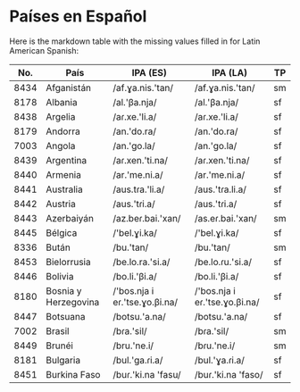 
# Países en Español

Here is the markdown table with the missing values filled in for Latin American Spanish:

| No. | País | IPA (ES) | IPA (LA) | TP |
|-----|------|----------|----------|----|
| 8434 | Afganistán | /af.ɣa.nis.'tan/ | /af.ɣa.nis.'tan/ | sm |
| 8178 | Albania | /al.'βa.nja/ | /al.'βa.nja/ | sf |
| 8438 | Argelia | /aɾ.xe.'li.a/ | /aɾ.xe.'li.a/ | sf |
| 8179 | Andorra | /an.'do.ra/ | /an.'do.ra/ | sf |
| 7003 | Angola | /an.'ɡo.la/ | /an.'ɡo.la/ | sf |
| 8439 | Argentina | /aɾ.xen.'ti.na/ | /aɾ.xen.'ti.na/ | sf |
| 8440 | Armenia | /ar.'me.ni.a/ | /ar.'me.ni.a/ | sf |
| 8441 | Australia | /aus.tɾa.'li.a/ | /aus.'tɾa.li.a/ | sf |
| 8442 | Austria | /aus.'tɾi.a/ | /aus.'tɾi.a/ | sf |
| 8443 | Azerbaiyán | /az.beɾ.bai.'xan/ | /as.eɾ.bai.'xan/ | sm |
| 8445 | Bélgica | /'bel.ɣi.ka/ | /'bel.ɣi.ka/ | sf |
| 8336 | Bután | /bu.'tan/ | /bu.'tan/ | sm |
| 8453 | Bielorrusia | /be.lo.ra.'si.a/ | /be.lo.ɾu.'si.a/ | sf |
| 8446 | Bolivia | /bo.li.'βi.a/ | /bo.li.'βi.a/ | sf |
| 8180 | Bosnia y Herzegovina | /'bos.nja i eɾ.'tse.ɣo.βi.na/ | /'bos.nja i eɾ.'tse.ɣo.βi.na/ | sf |
| 8447 | Botsuana | /botsu.'a.na/ | /botsu.'a.na/ | sf |
| 7002 | Brasil | /bɾa.'sil/ | /bɾa.'sil/ | sm |
| 8449 | Brunéi | /bru.'ne.i/ | /bɾu.'ne.i/ | sm |
| 8181 | Bulgaria | /bul.'ɡa.ɾi.a/ | /bul.'ɣa.ɾi.a/ | sf |
| 8451 | Burkina Faso | /buɾ.'ki.na 'fasu/ | /buɾ.'ki.na 'faso/ | sf |
